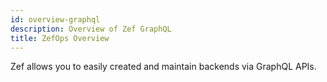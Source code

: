 ```yaml
---
id: overview-graphql
description: Overview of Zef GraphQL
title: ZefOps Overview
---
```



Zef allows you to easily created and maintain backends via GraphQL APIs.


